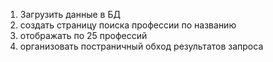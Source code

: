 1. Загрузить данные в БД
2. создать страницу поиска профессии по названию
3. отображать по 25 профессий
4. организовать постраничный обход результатов запроса